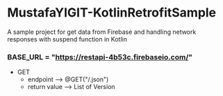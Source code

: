 # MustafaYIGIT-KotlinRetrofitSample
A sample project for get data from Firebase and handling network responses with suspend function in Kotlin

### BASE_URL = "https://restapi-4b53c.firebaseio.com/"
* GET
    - endpoint --> @GET("/.json")
    - return value --> List of Version

